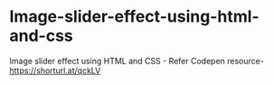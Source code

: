 # Image-slider-effect-using-html-and-css
Image slider effect using HTML and CSS - Refer Codepen resource- https://shorturl.at/qckLV
